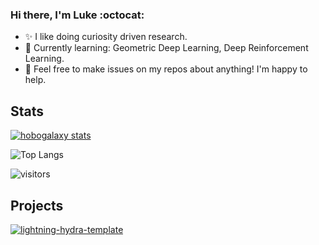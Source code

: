 ### Hi there, I'm Luke :octocat:
- :sparkles: I like doing curiosity driven research.
- 🌱 Currently learning: Geometric Deep Learning, Deep Reinforcement Learning.
- 💬 Feel free to make issues on my repos about anything! I'm happy to help.


## Stats
  
[![hobogalaxy stats](https://github-readme-stats.vercel.app/api?username=hobogalaxy&theme=radical&count_private=true&show_icons=true&include_all_commits=true&)](https://github.com/anuraghazra/github-readme-stats)

![Top Langs](https://github-readme-stats.vercel.app/api/top-langs/?username=hobogalaxy&layout=compact&theme=radical&langs_count=5&hide=jupyter%20notebook)

![visitors](https://visitor-badge.laobi.icu/badge?page_id=hobogalaxy.hobogalaxy)

## Projects

[![lightning-hydra-template](https://github-readme-stats.vercel.app/api/pin/?username=hobogalaxy&repo=lightning-hydra-template&theme=radical)](https://github.com/hobogalaxy/lightning-hydra-template)

<!--
[![ActiveRagdoll](https://github-readme-stats.vercel.app/api/pin/?username=hobogalaxy&repo=ActiveRagdoll&theme=radical)](https://github.com/hobogalaxy/ActiveRagdoll)
-->

<!-- aaa -->
